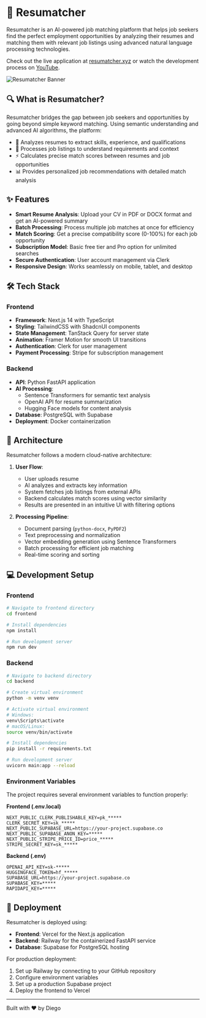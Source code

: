 # 🚀 Resumatcher

Resumatcher is an AI-powered job matching platform that helps job seekers find the perfect employment opportunities by analyzing their resumes and matching them with relevant job listings using advanced natural language processing technologies.

Check out the live application at [resumatcher.xyz](https://www.resumatcher.xyz) or watch the development process on [YouTube](https://www.youtube.com/@yoimdiego).

![Resumatcher Banner](https://resumatcher.xyz/og-image.jpg)

## 🔍 What is Resumatcher?

Resumatcher bridges the gap between job seekers and opportunities by going beyond simple keyword matching. Using semantic understanding and advanced AI algorithms, the platform:

- 📄 Analyzes resumes to extract skills, experience, and qualifications
- 🔎 Processes job listings to understand requirements and context
- ⚡ Calculates precise match scores between resumes and job opportunities
- 📊 Provides personalized job recommendations with detailed match analysis

## ✨ Features

- **Smart Resume Analysis**: Upload your CV in PDF or DOCX format and get an AI-powered summary
- **Batch Processing**: Process multiple job matches at once for efficiency
- **Match Scoring**: Get a precise compatibility score (0-100%) for each job opportunity
- **Subscription Model**: Basic free tier and Pro option for unlimited searches
- **Secure Authentication**: User account management via Clerk
- **Responsive Design**: Works seamlessly on mobile, tablet, and desktop

## 🛠️ Tech Stack

### Frontend
- **Framework**: Next.js 14 with TypeScript
- **Styling**: TailwindCSS with ShadcnUI components
- **State Management**: TanStack Query for server state
- **Animation**: Framer Motion for smooth UI transitions
- **Authentication**: Clerk for user management
- **Payment Processing**: Stripe for subscription management

### Backend
- **API**: Python FastAPI application
- **AI Processing**: 
  - Sentence Transformers for semantic text analysis
  - OpenAI API for resume summarization
  - Hugging Face models for content analysis
- **Database**: PostgreSQL with Supabase
- **Deployment**: Docker containerization

## 🔧 Architecture

Resumatcher follows a modern cloud-native architecture:

1. **User Flow**:
   - User uploads resume
   - AI analyzes and extracts key information
   - System fetches job listings from external APIs
   - Backend calculates match scores using vector similarity
   - Results are presented in an intuitive UI with filtering options

2. **Processing Pipeline**:
   - Document parsing (`python-docx`, `PyPDF2`)
   - Text preprocessing and normalization
   - Vector embedding generation using Sentence Transformers
   - Batch processing for efficient job matching
   - Real-time scoring and sorting

## 💻 Development Setup

### Frontend

```bash
# Navigate to frontend directory
cd frontend

# Install dependencies
npm install

# Run development server
npm run dev
```

### Backend

```bash
# Navigate to backend directory
cd backend

# Create virtual environment
python -m venv venv

# Activate virtual environment
# Windows:
venv\Scripts\activate
# macOS/Linux:
source venv/bin/activate

# Install dependencies
pip install -r requirements.txt

# Run development server
uvicorn main:app --reload
```

### Environment Variables

The project requires several environment variables to function properly:

**Frontend (.env.local)**
```
NEXT_PUBLIC_CLERK_PUBLISHABLE_KEY=pk_*****
CLERK_SECRET_KEY=sk_*****
NEXT_PUBLIC_SUPABASE_URL=https://your-project.supabase.co
NEXT_PUBLIC_SUPABASE_ANON_KEY=*****
NEXT_PUBLIC_STRIPE_PRICE_ID=price_*****
STRIPE_SECRET_KEY=sk_*****
```

**Backend (.env)**
```
OPENAI_API_KEY=sk-*****
HUGGINGFACE_TOKEN=hf_*****
SUPABASE_URL=https://your-project.supabase.co
SUPABASE_KEY=*****
RAPIDAPI_KEY=*****
```

## 🚢 Deployment

Resumatcher is deployed using:

- **Frontend**: Vercel for the Next.js application
- **Backend**: Railway for the containerized FastAPI service
- **Database**: Supabase for PostgreSQL hosting

For production deployment:

1. Set up Railway by connecting to your GitHub repository
2. Configure environment variables
3. Set up a production Supabase project
4. Deploy the frontend to Vercel

---

Built with ❤️ by Diego 